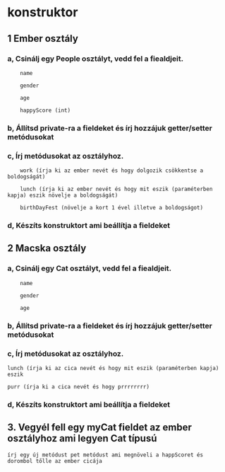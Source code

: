 # konstruktor
## 1 Ember osztály
### 	a, Csinálj egy People osztályt, vedd fel a fiealdjeit.
		name

		gender

		age

		happyScore (int)

### 	b,  Állítsd private-ra a fieldeket és írj hozzájuk getter/setter metódusokat
### 	c, Írj metódusokat az osztályhoz.
		work (írja ki az ember nevét és hogy dolgozik csökkentse a boldogságát)

		lunch (írja ki az ember nevét és hogy mit eszik (paraméterben kapja) eszik növelje a boldogságát)
		
		birthDayFest (növelje a kort 1 ével illetve a boldogságot)

### 	d, Készíts konstruktort ami beállítja a fieldeket

## 2 Macska osztály
### 	a, Csinálj egy Cat osztályt, vedd fel a fiealdjeit.
		name

		gender

		age

### 	b,  Állítsd private-ra a fieldeket és írj hozzájuk getter/setter metódusokat
### 	c, Írj metódusokat az osztályhoz.
	lunch (írja ki az cica nevét és hogy mit eszik (paraméterben kapja) eszik 
	
	purr (írja ki a cica nevét és hogy prrrrrrrr)
	
### 	d, Készíts konstruktort ami beállítja a fieldeket

## 3. Vegyél fell egy myCat fieldet az ember osztályhoz ami legyen Cat típusú
	írj egy új metódust pet metódust ami megnöveli a happScoret és dorombol tőlle az ember cicája
